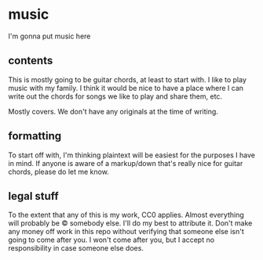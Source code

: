 # music
I'm gonna put music here

## contents
This is mostly going to be guitar chords, at least to start with. I like to
play music with my family. I think it would be nice to have a place where I can
write out the chords for songs we like to play and share them, etc.

Mostly covers. We don't have any originals at the time of writing.


## formatting
To start off with, I'm thinking plaintext will be easiest for the purposes I
have in mind. If anyone is aware of a markup/down that's really nice for guitar
chords, please do let me know.


## legal stuff
To the extent that any of this is my work, CC0 applies. Almost everything will
probably be :copyright: somebody else. I'll do my best to attribute it. Don't
make any money off work in this repo without verifying that someone else isn't
going to come after you. I won't come after you, but I accept no responsibility
in case someone else does.
